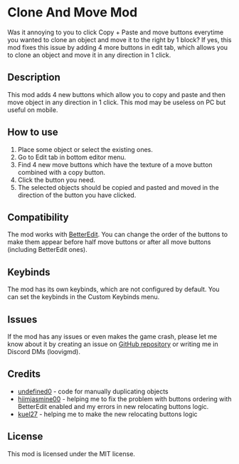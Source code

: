 # Clone And Move Mod
Was it annoying to you to click Copy + Paste and move buttons everytime you wanted to clone an object and move it to the right by 1 block? If yes, this mod fixes this issue by adding 4 more buttons in edit tab, which allows you to clone an object and move it in any direction in 1 click.

## Description
This mod adds 4 new buttons which allow you to copy and paste and then move object in any direction in 1 click.
This mod may be useless on PC but useful on mobile.

## How to use
1. Place some object or select the existing ones.
2. Go to Edit tab in bottom editor menu.
3. Find 4 new move buttons which have the texture of a move button combined with a copy button.
4. Click the button you need.
5. The selected objects should be copied and pasted and moved in the direction of the button you have clicked.

## Compatibility
The mod works with [BetterEdit](mod:hjfod.betteredit). You can change the order of the buttons to make them appear before half move buttons or after all move buttons (including BetterEdit ones).

## Keybinds
The mod has its own keybinds, which are not configured by default. You can set the keybinds in the Custom Keybinds menu.

## Issues
If the mod has any issues or even makes the game crash, please let me know about it by creating an issue on [GitHub repository](https://github.com/zL4mpY/clone_and_move_mod) or writing me in Discord DMs (loovigmd).

## Credits
- [undefined0](https://github.com/undefined06855) - code for manually duplicating objects
- [hiimjasmine00](https://github.com/hiimjasmine00) - helping me to fix the problem with buttons ordering with BetterEdit enabled and my errors in new relocating buttons logic.
- [kuel27](https://github.com/kuel27) - helping me to make the new relocating buttons logic

## License
This mod is licensed under the MIT license.